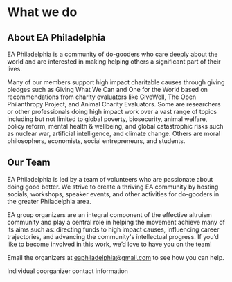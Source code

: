# What we do

## About EA Philadelphia
EA Philadelphia is a community of do-gooders who care deeply about the world and are interested in making helping others a significant part of their lives.

Many of our members support high impact charitable causes through giving pledges such as Giving What We Can and One for the World based on recommendations from charity evaluators like GiveWell, The Open Philanthropy Project, and Animal Charity Evaluators. Some are researchers or other professionals doing high impact work over a vast range of topics including but not limited to global poverty, biosecurity, animal welfare, policy reform, mental health & wellbeing, and global catastrophic risks such as nuclear war, artificial intelligence, and climate change. Others are moral philosophers, economists, social entrepreneurs, and students.

## Our Team
EA Philadelphia is led by a team of volunteers who are passionate about doing good better.  We strive to create a thriving EA community by hosting socials, workshops, speaker events, and other activities for do-gooders in the greater Philadelphia area.

EA group organizers are an integral component of the effective altruism community and play a central role in helping the movement achieve many of its aims such as: directing funds to high impact causes, influencing career trajectories, and advancing the community's intellectual progress. If you’d like to become involved in this work, we’d love to have you on the team!

Email the organizers at eaphiladelphia@gmail.com to see how you can help.

Individual coorganizer contact information

